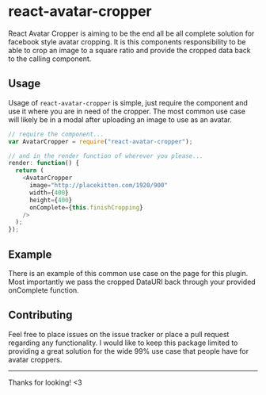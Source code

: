 # react-avatar-cropper

React Avatar Cropper is aiming to be the end all be all complete
solution for facebook style avatar cropping. It is this components
responsibility to be able to crop an image to a square ratio and provide
the cropped data back to the calling component.

## Usage

Usage of `react-avatar-cropper` is simple, just require the component
and use it where you are in need of the cropper. The most common use
case will likely be in a modal after uploading an image to use as an
avatar.

```js
// require the component...
var AvatarCropper = require("react-avatar-cropper");

// and in the render function of wherever you please...
render: function() {
  return (
    <AvatarCropper
      image="http://placekitten.com/1920/900"
      width={400}
      height={400}
      onComplete={this.finishCropping}
    />
  );
});
```

## Example

There is an example of this common use case on the page for this plugin.
Most importantly we pass the cropped DataURI back through your provided
onComplete function.

## Contributing

Feel free to place issues on the issue tracker or place a pull request
regarding any functionality. I would like to keep this package limited
to providing a great solution for the wide 99% use case that people have
for avatar croppers.

-----------------------

Thanks for looking! <3
